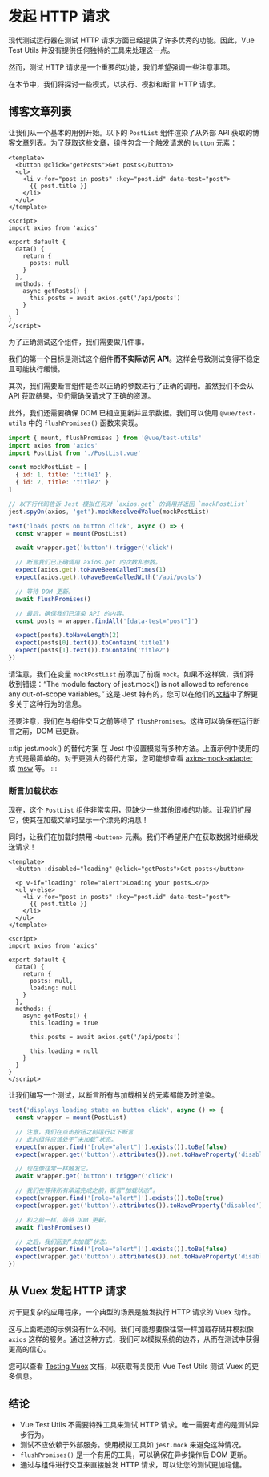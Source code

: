 # 发起 HTTP 请求

现代测试运行器在测试 HTTP 请求方面已经提供了许多优秀的功能。因此，Vue Test Utils 并没有提供任何独特的工具来处理这一点。

然而，测试 HTTP 请求是一个重要的功能，我们希望强调一些注意事项。

在本节中，我们将探讨一些模式，以执行、模拟和断言 HTTP 请求。

## 博客文章列表

让我们从一个基本的用例开始。以下的 `PostList` 组件渲染了从外部 API 获取的博客文章列表。为了获取这些文章，组件包含一个触发请求的 `button` 元素：

```vue
<template>
  <button @click="getPosts">Get posts</button>
  <ul>
    <li v-for="post in posts" :key="post.id" data-test="post">
      {{ post.title }}
    </li>
  </ul>
</template>

<script>
import axios from 'axios'

export default {
  data() {
    return {
      posts: null
    }
  },
  methods: {
    async getPosts() {
      this.posts = await axios.get('/api/posts')
    }
  }
}
</script>
```

为了正确测试这个组件，我们需要做几件事。

我们的第一个目标是测试这个组件**而不实际访问 API**。这样会导致测试变得不稳定且可能执行缓慢。

其次，我们需要断言组件是否以正确的参数进行了正确的调用。虽然我们不会从 API 获取结果，但仍需确保请求了正确的资源。

此外，我们还需要确保 DOM 已相应更新并显示数据。我们可以使用 `@vue/test-utils` 中的 `flushPromises()` 函数来实现。

```js
import { mount, flushPromises } from '@vue/test-utils'
import axios from 'axios'
import PostList from './PostList.vue'

const mockPostList = [
  { id: 1, title: 'title1' },
  { id: 2, title: 'title2' }
]

// 以下行代码告诉 Jest 模拟任何对 `axios.get` 的调用并返回 `mockPostList`
jest.spyOn(axios, 'get').mockResolvedValue(mockPostList)

test('loads posts on button click', async () => {
  const wrapper = mount(PostList)

  await wrapper.get('button').trigger('click')

  // 断言我们已正确调用 axios.get 的次数和参数。
  expect(axios.get).toHaveBeenCalledTimes(1)
  expect(axios.get).toHaveBeenCalledWith('/api/posts')

  // 等待 DOM 更新。
  await flushPromises()

  // 最后，确保我们已渲染 API 的内容。
  const posts = wrapper.findAll('[data-test="post"]')

  expect(posts).toHaveLength(2)
  expect(posts[0].text()).toContain('title1')
  expect(posts[1].text()).toContain('title2')
})
```

请注意，我们在变量 `mockPostList` 前添加了前缀 `mock`。如果不这样做，我们将收到错误：“The module factory of jest.mock() is not allowed to reference any out-of-scope variables。” 这是 Jest 特有的，您可以在他们的[文档](https://jestjs.io/docs/es6-class-mocks#calling-jestmock-with-the-module-factory-parameter)中了解更多关于这种行为的信息。

还要注意，我们在与组件交互之前等待了 `flushPromises`。这样可以确保在运行断言之前，DOM 已更新。

:::tip jest.mock() 的替代方案
在 Jest 中设置模拟有多种方法。上面示例中使用的方式是最简单的。对于更强大的替代方案，您可能想查看 [axios-mock-adapter](https://github.com/ctimmerm/axios-mock-adapter) 或 [msw](https://github.com/mswjs/msw) 等。
:::

### 断言加载状态

现在，这个 `PostList` 组件非常实用，但缺少一些其他很棒的功能。让我们扩展它，使其在加载文章时显示一个漂亮的消息！

同时，让我们在加载时禁用 `<button>` 元素。我们不希望用户在获取数据时继续发送请求！

```vue {2,4,19,24,28}
<template>
  <button :disabled="loading" @click="getPosts">Get posts</button>

  <p v-if="loading" role="alert">Loading your posts…</p>
  <ul v-else>
    <li v-for="post in posts" :key="post.id" data-test="post">
      {{ post.title }}
    </li>
  </ul>
</template>

<script>
import axios from 'axios'

export default {
  data() {
    return {
      posts: null,
      loading: null
    }
  },
  methods: {
    async getPosts() {
      this.loading = true

      this.posts = await axios.get('/api/posts')

      this.loading = null
    }
  }
}
</script>
```

让我们编写一个测试，以断言所有与加载相关的元素都能及时渲染。

```js
test('displays loading state on button click', async () => {
  const wrapper = mount(PostList)

  // 注意，我们在点击按钮之前运行以下断言
  // 此时组件应该处于“未加载”状态。
  expect(wrapper.find('[role="alert"]').exists()).toBe(false)
  expect(wrapper.get('button').attributes()).not.toHaveProperty('disabled')

  // 现在像往常一样触发它。
  await wrapper.get('button').trigger('click')

  // 我们在等待所有承诺完成之前，断言“加载状态”。
  expect(wrapper.find('[role="alert"]').exists()).toBe(true)
  expect(wrapper.get('button').attributes()).toHaveProperty('disabled')

  // 和之前一样，等待 DOM 更新。
  await flushPromises()

  // 之后，我们回到“未加载”状态。
  expect(wrapper.find('[role="alert"]').exists()).toBe(false)
  expect(wrapper.get('button').attributes()).not.toHaveProperty('disabled')
})
```

## 从 Vuex 发起 HTTP 请求

对于更复杂的应用程序，一个典型的场景是触发执行 HTTP 请求的 Vuex 动作。

这与上面概述的示例没有什么不同。我们可能想要像往常一样加载存储并模拟像 `axios` 这样的服务。通过这种方式，我们可以模拟系统的边界，从而在测试中获得更高的信心。

您可以查看 [Testing Vuex](vuex.md) 文档，以获取有关使用 Vue Test Utils 测试 Vuex 的更多信息。

## 结论

- Vue Test Utils 不需要特殊工具来测试 HTTP 请求。唯一需要考虑的是测试异步行为。
- 测试不应依赖于外部服务。使用模拟工具如 `jest.mock` 来避免这种情况。
- `flushPromises()` 是一个有用的工具，可以确保在异步操作后 DOM 更新。
- 通过与组件进行交互来直接触发 HTTP 请求，可以让您的测试更加稳健。
